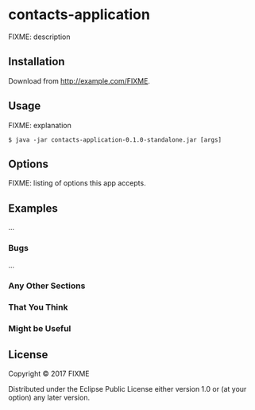 # contacts-application

FIXME: description

## Installation

Download from http://example.com/FIXME.

## Usage

FIXME: explanation

    $ java -jar contacts-application-0.1.0-standalone.jar [args]

## Options

FIXME: listing of options this app accepts.

## Examples

...

### Bugs

...

### Any Other Sections
### That You Think
### Might be Useful

## License

Copyright © 2017 FIXME

Distributed under the Eclipse Public License either version 1.0 or (at
your option) any later version.

